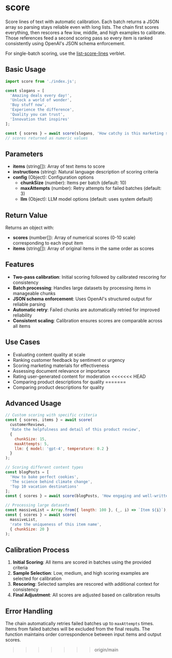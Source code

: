 # score

Score lines of text with automatic calibration. Each batch returns a JSON array so parsing stays reliable even with long lists. The chain first scores everything, then rescores a few low, middle, and high examples to calibrate. Those references feed a second scoring pass so every item is ranked consistently using OpenAI's JSON schema enforcement.

For single-batch scoring, use the [list-score-lines](../../verblets/list-score-lines) verblet.

## Basic Usage

```javascript
import score from './index.js';

const slogans = [
  'Amazing deals every day!',
  'Unlock a world of wonder', 
  'Buy stuff now',
  'Experience the difference',
  'Quality you can trust',
  'Innovation that inspires'
];

const { scores } = await score(slogans, 'How catchy is this marketing slogan?');
// scores returned as numeric values
```

## Parameters

- **items** (string[]): Array of text items to score
- **instructions** (string): Natural language description of scoring criteria
- **config** (Object): Configuration options
  - **chunkSize** (number): Items per batch (default: 10)
  - **maxAttempts** (number): Retry attempts for failed batches (default: 3)
  - **llm** (Object): LLM model options (default: uses system default)

## Return Value

Returns an object with:
- **scores** (number[]): Array of numerical scores (0-10 scale) corresponding to each input item
- **items** (string[]): Array of original items in the same order as scores

## Features

- **Two-pass calibration**: Initial scoring followed by calibrated rescoring for consistency
- **Batch processing**: Handles large datasets by processing items in manageable chunks
- **JSON schema enforcement**: Uses OpenAI's structured output for reliable parsing
- **Automatic retry**: Failed chunks are automatically retried for improved reliability
- **Consistent scaling**: Calibration ensures scores are comparable across all items

## Use Cases

- Evaluating content quality at scale
- Ranking customer feedback by sentiment or urgency
- Scoring marketing materials for effectiveness
- Assessing document relevance or importance
- Rating user-generated content for moderation
<<<<<<< HEAD
- Comparing product descriptions for quality
=======
- Comparing product descriptions for quality

## Advanced Usage

```javascript
// Custom scoring with specific criteria
const { scores, items } = await score(
  customerReviews,
  'Rate the helpfulness and detail of this product review',
  {
    chunkSize: 15,
    maxAttempts: 5,
    llm: { model: 'gpt-4', temperature: 0.2 }
  }
);

// Scoring different content types
const blogPosts = [
  'How to bake perfect cookies',
  'The science behind climate change',
  'Top 10 vacation destinations'
];
const { scores } = await score(blogPosts, 'How engaging and well-written is this title?');

// Processing large datasets
const massiveList = Array.from({ length: 100 }, (_, i) => `Item ${i}`);
const { scores } = await score(
  massiveList, 
  'rate the uniqueness of this item name',
  { chunkSize: 20 }
);
```

## Calibration Process

1. **Initial Scoring**: All items are scored in batches using the provided criteria
2. **Sample Selection**: Low, medium, and high scoring examples are selected for calibration
3. **Rescoring**: Selected samples are rescored with additional context for consistency
4. **Final Adjustment**: All scores are adjusted based on calibration results

## Error Handling

The chain automatically retries failed batches up to `maxAttempts` times. Items from failed batches will be excluded from the final results. The function maintains order correspondence between input items and output scores.
>>>>>>> origin/main
